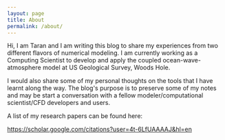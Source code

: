 ```yaml
---
layout: page
title: About
permalink: /about/
---
```



Hi, I am Taran and I am writing this blog to share my experiences from two different flavors of numerical modeling. I am currently working as a Computing Scientist to develop and apply the coupled ocean-wave-atmosphere model at US Geological Survey, Woods Hole. 

I would also share some of my personal thoughts on the tools that I have learnt along the way. The blog's purpose is to preserve some of my notes and may be start a conversation with a fellow modeler/computational scientist/CFD developers and users.

A list of my research papers can be found here: 

<https://scholar.google.com/citations?user=4t-6LfUAAAAJ&hl=en>

 
